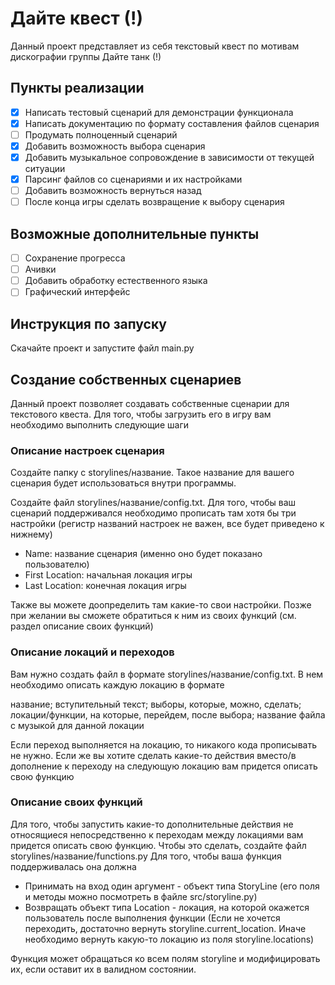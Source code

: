 ﻿# Дайте квест (!)

Данный проект представляет из себя текстовый квест по мотивам дискографии группы Дайте танк (!)

## Пункты реализации

- [x] Написать тестовый сценарий для демонстрации функционала
- [x] Написать документацию по формату составления файлов сценария
- [ ] Продумать полноценный сценарий
- [x] Добавить возможность выбора сценария
- [x] Добавить музыкальное сопровождение в зависимости от текущей ситуации
- [x] Парсинг файлов со сценариями и их настройками
- [ ] Добавить возможность вернуться назад
- [ ] После конца игры сделать возвращение к выбору сценария

## Возможные дополнительные пункты

- [ ] Сохранение прогресса
- [ ] Ачивки
- [ ] Добавить обработку естественного языка
- [ ] Графический интерфейс

## Инструкция по запуску

Скачайте проект и запустите файл main.py

## Создание собственных сценариев

Данный проект позволяет создавать собственные сценарии для текстового квеста. Для того, чтобы загрузить его в игру вам необходимо выполнить следующие шаги

### Описание настроек сценария

Создайте папку с storylines/название. Такое название для вашего сценария будет использоваться внутри программы.

Cоздайте файл storylines/название/config.txt. Для того, чтобы ваш сценарий поддерживался необходимо прописать там хотя бы три настройки (регистр названий настроек не важен, все будет приведено к нижнему)

- Name: название сценария (именно оно будет показано пользователю)
- First Location: начальная локация игры
- Last Location: конечная локация игры

Также вы можете доопределить там какие-то свои настройки. Позже при желании вы сможете обратиться к ним из своих функций (см. раздел описание своих функций)
### Описание локаций и переходов

Вам нужно создать файл в формате storylines/название/config.txt. В нем необходимо описать каждую локацию в формате

название; вступительный текст; выборы, которые, можно, сделать; локации/функции, на которые, перейдем, после выбора; название файла с музыкой для данной локации

Если переход выполняется на локацию, то никакого кода прописывать не нужно. Если же вы хотите сделать какие-то действия вместо/в дополнение к переходу на следующую локацию вам придется описать свою функцию

### Описание своих функций

Для того, чтобы запустить какие-то дополнительные действия не относящиеся непосредственно к переходам между локациями вам придется описать свою функцию. Чтобы это сделать, создайте файл storylines/название/functions.py
Для того, чтобы ваша функция поддерживалась она должна

- Принимать на вход один аргумент - объект типа StoryLine (его поля и методы можно посмотреть в файле src/storyline.py)
- Возвращать объект типа Location - локация, на которой окажется пользователь после выполнения функции (Если не хочется переходить, достаточно вернуть storyline.current_location. Иначе необходимо вернуть какую-то локацию из поля storyline.locations)

Функция может обращаться ко всем полям storyline и модифицировать их, если оставит их в валидном состоянии.
